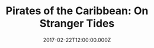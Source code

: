---
title: "Pirates of the Caribbean: On Stranger Tides"
year: 2011
date: 2017-02-22T12:00:00.000Z
permalink: /almanac/movies/2017-02-22-pirates-of-the-caribbean-on-stranger-tides/index.html
rating: 3
---